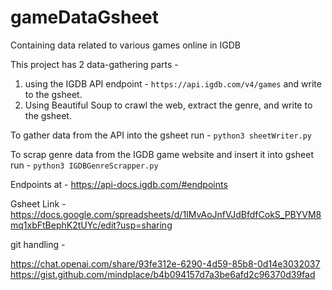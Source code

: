 # gameDataGsheet
Containing data related to various games online in IGDB

This project has 2 data-gathering parts -
1. using the IGDB API endpoint - ```https://api.igdb.com/v4/games``` and write to the gsheet.
2. Using Beautiful Soup to crawl the web, extract the genre, and write to the gsheet.

To gather data from the API into the gsheet run - ```python3 sheetWriter.py```

To scrap genre data from the IGDB game website and insert it into gsheet run - ```python3 IGDBGenreScrapper.py```

Endpoints at - https://api-docs.igdb.com/#endpoints

Gsheet Link - https://docs.google.com/spreadsheets/d/1IMvAoJnfVJdBfdfCokS_PBYVM8mq1xbFtBephK2tUYc/edit?usp=sharing

git handling - 

https://chat.openai.com/share/93fe312e-6290-4d59-85b8-0d14e3032037
https://gist.github.com/mindplace/b4b094157d7a3be6afd2c96370d39fad
